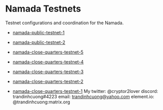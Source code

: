 # Namada Testnets

Testnet configurations and coordination for the Namada.

- [namada-public-testnet-1](./namada-public-testnet-1)
- [namada-public-testnet-2](./namada-public-testnet-2)

- [namada-close-quarters-testnet-5](./namada-close-quarters-testnet-5)
- [namada-close-quarters-testnet-4](./namada-close-quarters-testnet-4)
- [namada-close-quarters-testnet-3](./namada-close-quarters-testnet-3)
- [namada-close-quarters-testnet-2](./namada-close-quarters-testnet-2)
- [namada-close-quarters-testnet-1](./namada-close-quarters-testnet-1)
My twitter: @cryptor2lover
discord: trandinhcuong#4223
email: trandinhcuong@yahoo.com
element.io: @trandinhcuong:matrix.org
